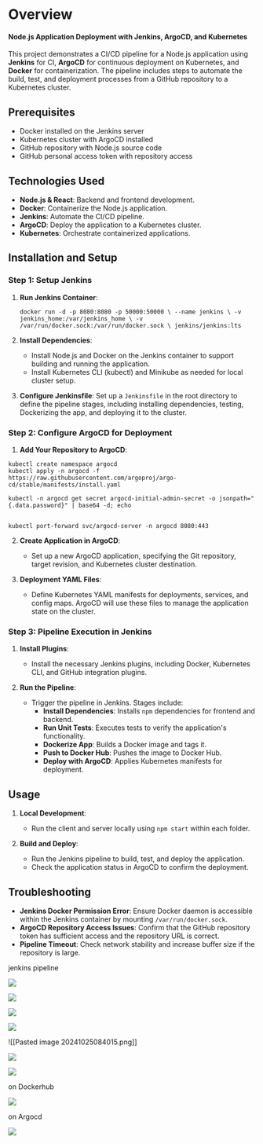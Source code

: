 # Overview

#### Node.js Application Deployment with Jenkins, ArgoCD, and Kubernetes

This project demonstrates a CI/CD pipeline for a Node.js application using **Jenkins** for CI, **ArgoCD** for continuous deployment on Kubernetes, and **Docker** for containerization. The pipeline includes steps to automate the build, test, and deployment processes from a GitHub repository to a Kubernetes cluster.

## Prerequisites

- Docker installed on the Jenkins server
- Kubernetes cluster with ArgoCD installed
- GitHub repository with Node.js source code
- GitHub personal access token with repository access

## Technologies Used

- **Node.js & React**: Backend and frontend development.
- **Docker**: Containerize the Node.js application.
- **Jenkins**: Automate the CI/CD pipeline.
- **ArgoCD**: Deploy the application to a Kubernetes cluster.
- **Kubernetes**: Orchestrate containerized applications.

## Installation and Setup

### Step 1: Setup Jenkins

1. **Run Jenkins Container**:

   `docker run -d -p 8080:8080 -p 50000:50000 \ --name jenkins \ -v jenkins_home:/var/jenkins_home \ -v /var/run/docker.sock:/var/run/docker.sock \ jenkins/jenkins:lts`

2. **Install Dependencies**:

   - Install Node.js and Docker on the Jenkins container to support building and running the application.
   - Install Kubernetes CLI (kubectl) and Minikube as needed for local cluster setup.

3. **Configure Jenkinsfile**: Set up a `Jenkinsfile` in the root directory to define the pipeline stages, including installing dependencies, testing, Dockerizing the app, and deploying it to the cluster.

### Step 2: Configure ArgoCD for Deployment

1. **Add Your Repository to ArgoCD**:

```
kubectl create namespace argocd
kubectl apply -n argocd -f https://raw.githubusercontent.com/argoproj/argo-cd/stable/manifests/install.yaml

kubectl -n argocd get secret argocd-initial-admin-secret -o jsonpath="{.data.password}" | base64 -d; echo


kubectl port-forward svc/argocd-server -n argocd 8080:443
```

2. **Create Application in ArgoCD**:

   - Set up a new ArgoCD application, specifying the Git repository, target revision, and Kubernetes cluster destination.

3. **Deployment YAML Files**:

   - Define Kubernetes YAML manifests for deployments, services, and config maps. ArgoCD will use these files to manage the application state on the cluster.

### Step 3: Pipeline Execution in Jenkins

1. **Install Plugins**:

   - Install the necessary Jenkins plugins, including Docker, Kubernetes CLI, and GitHub integration plugins.

2. **Run the Pipeline**:

   - Trigger the pipeline in Jenkins. Stages include:
     - **Install Dependencies**: Installs `npm` dependencies for frontend and backend.
     - **Run Unit Tests**: Executes tests to verify the application's functionality.
     - **Dockerize App**: Builds a Docker image and tags it.
     - **Push to Docker Hub**: Pushes the image to Docker Hub.
     - **Deploy with ArgoCD**: Applies Kubernetes manifests for deployment.

## Usage

1. **Local Development**:

   - Run the client and server locally using `npm start` within each folder.

2. **Build and Deploy**:

   - Run the Jenkins pipeline to build, test, and deploy the application.
   - Check the application status in ArgoCD to confirm the deployment.

## Troubleshooting

- **Jenkins Docker Permission Error**: Ensure Docker daemon is accessible within the Jenkins container by mounting `/var/run/docker.sock`.
- **ArgoCD Repository Access Issues**: Confirm that the GitHub repository token has sufficient access and the repository URL is correct.
- **Pipeline Timeout**: Check network stability and increase buffer size if the repository is large.

jenkins pipeline

![](attachment/d2ff2fe0fabcc8a7556bf7091bba5171.png)

![](attachment/2274bc5578eb47229b02a771ba75fead.png)

![](attachment/495a1832de3e5bda62c3acdd9f873c7d.png)

![](attachment/bdc3cad3e4e5484bfdc451706ceead18.png)

![[Pasted image 20241025084015.png]]

![](attachment/f2b035d9c5a2b32485393c51cee80197.png)

![](attachment/bccdac2c03995e4c47c32c3e09344589.png)

on Dockerhub

![](attachment/2cad90618c39b515f5dd3bf390995567.png)

on Argocd

![](attachment/42ab32904955cc3f0e30f181b05893a0.png)
